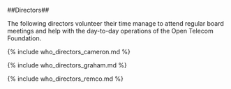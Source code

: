 ##Directors##

The following directors volunteer their time manage to attend regular board meetings and help with the day-to-day operations of the Open Telecom Foundation. 

{% include who_directors_cameron.md %}

{% include who_directors_graham.md %}

{% include who_directors_remco.md %}

